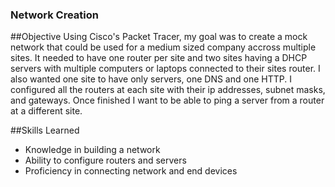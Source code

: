 ### Network Creation

##Objective
Using Cisco's Packet Tracer, my goal was to create a mock network that could be used for a medium sized company accross multiple sites. It needed to have one router per site and two sites having a DHCP servers with multiple computers or laptops connected to their sites router. I also wanted one site to have only servers, one DNS and one HTTP. I configured all the routers at each site with their ip addresses, subnet masks, and gateways. Once finished I want to be able to ping a server from a router at a different site. 

##Skills Learned
- Knowledge in building a network
- Ability to configure routers and servers
- Proficiency in connecting network and end devices

